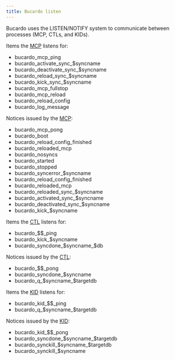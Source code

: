 ```yaml
---
title: Bucardo listen
---
```


Bucardo uses the LISTEN/NOTIFY system to communicate between processes (MCP, CTLs, and KIDs).

Items the [MCP](/Bucardo/MCP "wikilink") listens for:

-   bucardo_mcp_ping
-   bucardo_activate_sync_\$syncname
-   bucardo_deactivate_sync_\$syncname
-   bucardo_reload_sync_\$syncname
-   bucardo_kick_sync_\$syncname
-   bucardo_mcp_fullstop
-   bucardo_mcp_reload
-   bucardo_reload_config
-   bucardo_log_message

Notices issued by the [MCP](/Bucardo/MCP "wikilink"):

-   bucardo_mcp_pong
-   bucardo_boot
-   bucardo_reload_config_finished
-   bucardo_reloaded_mcp
-   bucardo_nosyncs
-   bucardo_started
-   bucardo_stopped
-   bucardo_syncerror_\$syncname
-   bucardo_reload_config_finished
-   bucardo_reloaded_mcp
-   bucardo_reloaded_sync_\$syncname
-   bucardo_activated_sync_\$syncname
-   bucardo_deactivated_sync_\$syncname
-   bucardo_kick_\$syncname

Items the [CTL](/Bucardo/CTL "wikilink") listens for:

-   bucardo_\$\$_ping
-   bucardo_kick_\$syncname
-   bucardo_syncdone_\$syncname_\$db

Notices issued by the [CTL](/Bucardo/CTL "wikilink"):

-   bucardo_\$\$_pong
-   bucardo_syncdone_\$syncname
-   bucardo_q_\$syncname_\$targetdb

Items the [KID](/Bucardo/KID "wikilink") listens for:

-   bucardo_kid_\$\$_ping
-   bucardo_q_\$syncname_\$targetdb

Notices issued by the [KID](/Bucardo/KID "wikilink"):

-   bucardo_kid_\$\$_pong
-   bucardo_syncdone_\$syncname_\$targetdb
-   bucardo_synckill_\$syncname_\$targetdb
-   bucardo_synckill_\$syncname

